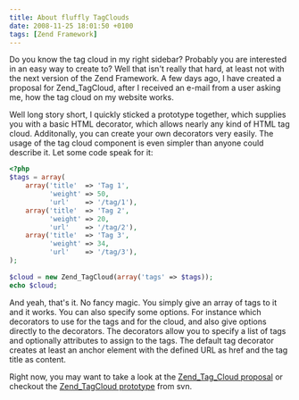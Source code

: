 ```yaml
---
title: About fluffly TagClouds
date: 2008-11-25 18:01:50 +0100
tags: [Zend Framework]
---
```


Do you know the tag cloud in my right sidebar? Probably you are interested in an easy way to create to? Well that isn't really that hard, at least not with the next version of the Zend Framework. A few days ago, I have created a proposal for Zend_TagCloud, after I received an e-mail from a user asking me, how the tag cloud on my website works.

Well long story short, I quickly sticked a prototype together, which supplies you with a basic HTML decorator, which allows nearly any kind of HTML tag cloud. Additonally, you can create your own decorators very easily. The usage of the tag cloud component is even simpler than anyone could describe it. Let some code speak for it:

```php
<?php
$tags = array( 
    array('title'  => 'Tag 1', 
          'weight' => 50, 
          'url'    => '/tag/1'), 
    array('title'  => 'Tag 2', 
          'weight' => 20, 
          'url'    => '/tag/2'), 
    array('title'  => 'Tag 3', 
          'weight' => 34, 
          'url'    => '/tag/3'), 
); 
 
$cloud = new Zend_TagCloud(array('tags' => $tags)); 
echo $cloud; ```

And yeah, that's it. No fancy magic. You simply give an array of tags to it and it works. You can also specify some options. For instance which decorators to use for the tags and for the cloud, and also give options directly to the decorators. The decorators allow you to specify a list of tags and optionally attributes to assign to the tags. The default tag decorator creates at least an anchor element with the defined URL as href and the tag title as content.

Right now, you may want to take a look at the [Zend_Tag_Cloud proposal](http://framework.zend.com/wiki/display/ZFPROP/Zend_TagCloud+-+Ben+Scholzen) or checkout the [Zend_TagCloud prototype](http://framework.zend.com/svn/framework/standard/branches/user/dasprid/TagCloud) from svn.